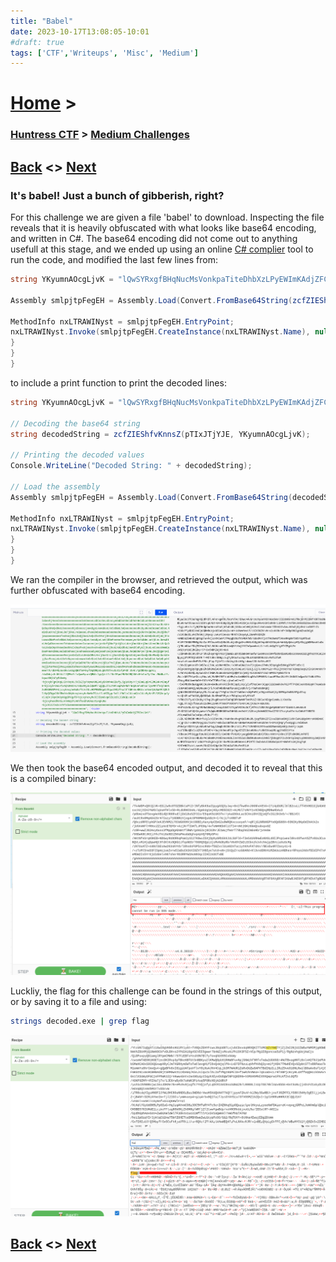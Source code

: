 ```yaml
---
title: "Babel"
date: 2023-10-17T13:08:05-10:01
#draft: true
tags: ['CTF','Writeups', 'Misc', 'Medium']
---
```

 
# [Home](https://jjolley91.github.io/blog/) >

###  [Huntress CTF](https://jjolley91.github.io/blog/huntress_ctf_2023) >  [Medium Challenges](https://jjolley91.github.io/blog/huntress_ctf_2023/2.medium/)

## [Back](https://jjolley91.github.io/blog/huntress_ctf_2023/rogue_inbox)  <> [Next](https://jjolley91.github.io/blog/huntress_ctf_2023/2.medium/indirect_payload) 

### It's babel! Just a bunch of gibberish, right? 

For this challenge we are given a file 'babel' to download. Inspecting the file reveals that it is heavily obfuscated with what looks like base64 encoding, and written in C#. The base64 encoding did not come out to anything usefull at this stage, and we ended up using an online [C# complier](https://www.programiz.com/csharp-programming/online-compiler/) tool to run the code, and modified the last few lines from:
```csharp
string YKyumnAOcgLjvK = "lQwSYRxgfBHqNucMsVonkpaTiteDhbXzLPyEWImKAdjZFCOvJGrU";

Assembly smlpjtpFegEH = Assembly.Load(Convert.FromBase64String(zcfZIEShfvKnnsZ(pTIxJTjYJE, YKyumnAOcgLjvK)));

MethodInfo nxLTRAWINyst = smlpjtpFegEH.EntryPoint;
nxLTRAWINyst.Invoke(smlpjtpFegEH.CreateInstance(nxLTRAWINyst.Name), null);
}
}
}
```
to include a print function to print the decoded lines:

```csharp
string YKyumnAOcgLjvK = "lQwSYRxgfBHqNucMsVonkpaTiteDhbXzLPyEWImKAdjZFCOvJGrU";

// Decoding the base64 string
string decodedString = zcfZIEShfvKnnsZ(pTIxJTjYJE, YKyumnAOcgLjvK);

// Printing the decoded values
Console.WriteLine("Decoded String: " + decodedString);

// Load the assembly
Assembly smlpjtpFegEH = Assembly.Load(Convert.FromBase64String(decodedString));

MethodInfo nxLTRAWINyst = smlpjtpFegEH.EntryPoint;
nxLTRAWINyst.Invoke(smlpjtpFegEH.CreateInstance(nxLTRAWINyst.Name), null);
}
}
}
```
We ran the compiler in the browser, and retrieved the output, which was further obfuscated with base64 encoding.

![babel1](https://github.com/jjolley91/blog/blob/main/static/Huntress_CTF_2023/babel1.png?raw=true)


We then took the base64 encoded output, and decoded it to reveal that this is a compiled binary:

![babel2](https://github.com/jjolley91/blog/blob/main/static/Huntress_CTF_2023/babel2.png?raw=true)

Luckliy, the flag for this challenge can be found in the strings of this output, or by saving it to a file and using:
```bash
strings decoded.exe | grep flag
```
![babel3](https://github.com/jjolley91/blog/blob/main/static/Huntress_CTF_2023/babel3.png?raw=true)

## [Back](https://jjolley91.github.io/blog/huntress_ctf_2023/rogue_inbox)  <> [Next](https://jjolley91.github.io/blog/huntress_ctf_2023/2.medium/indirect_payload)